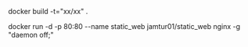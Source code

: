 



docker build -t="xx/xx" .



docker run -d -p 80:80 --name static_web jamtur01/static_web nginx -g "daemon off;"







